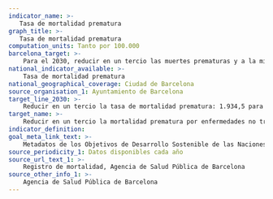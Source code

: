 ```yaml
---
indicator_name: >-
   Tasa de mortalidad prematura
graph_title: >-
   Tasa de mortalidad prematura
computation_units: Tanto por 100.000
barcelona_target: >-
    Para el 2030, reducir en un tercio las muertes prematuras y a la mitad la prevalencia del sufrimiento psicológico, así como incidir más en promoción de la salud
national_indicator_available: >-
    Tasa de mortalidad prematura
national_geographical_coverage: Ciudad de Barcelona
source_organisation_1: Ayuntamiento de Barcelona
target_line_2030: >-
    Reducir en un tercio la tasa de mortalidad prematura: 1.934,5 para los hombres y 1.317,1 para las mujeres
target_name: >-
    Reducir en un tercio la mortalidad prematura por enfermedades no transmisibles, mediante la prevención y el tratamiento, y promover la salud mental y el bienestar
indicator_definition:
goal_meta_link_text: >-
    Metadatos de los Objetivos de Desarrollo Sostenible de las Naciones Unidas (pdf 894kB)
source_periodicity_1: Datos disponibles cada año
source_url_text_1: >-
    Registro de mortalidad, Agencia de Salud Pública de Barcelona  
source_other_info_1: >-
    Agencia de Salud Pública de Barcelona
---
```

